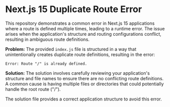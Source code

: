 # Next.js 15 Duplicate Route Error

This repository demonstrates a common error in Next.js 15 applications where a route is defined multiple times, leading to a runtime error.  The issue arises when the application's structure and routing configurations conflict, resulting in ambiguous route definitions.

**Problem:** The provided `index.js` file is structured in a way that unintentionally creates duplicate route definitions, resulting in the error:

`Error: Route "/" is already defined.`

**Solution:** The solution involves carefully reviewing your application's structure and file names to ensure there are no conflicting route definitions.  A common cause is having multiple files or directories that could potentially handle the root route ("/").

The solution file provides a correct application structure to avoid this error.
